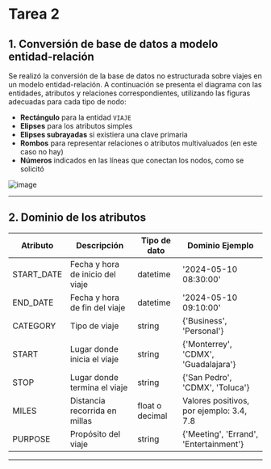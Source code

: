 # Tarea 2

## 1. Conversión de base de datos a modelo entidad-relación

Se realizó la conversión de la base de datos no estructurada sobre viajes en un modelo entidad-relación. A continuación se presenta el diagrama con las entidades, atributos y relaciones correspondientes, utilizando las figuras adecuadas para cada tipo de nodo:

- **Rectángulo** para la entidad `VIAJE`
- **Elipses** para los atributos simples
- **Elipses subrayadas** si existiera una clave primaria
- **Rombos** para representar relaciones o atributos multivaluados (en este caso no hay)
- **Números** indicados en las líneas que conectan los nodos, como se solicitó

![image](https://github.com/user-attachments/assets/4a5ac5ba-5bae-4b4f-aaa2-8f32c5f03491)

---

## 2. Dominio de los atributos

| Atributo     | Descripción                           | Tipo de dato         | Dominio Ejemplo                           |
|--------------|---------------------------------------|-----------------------|-------------------------------------------|
| START_DATE   | Fecha y hora de inicio del viaje      | datetime              | '2024-05-10 08:30:00'                     |
| END_DATE     | Fecha y hora de fin del viaje         | datetime              | '2024-05-10 09:10:00'                     |
| CATEGORY     | Tipo de viaje                         | string                | {'Business', 'Personal'}                  |
| START        | Lugar donde inicia el viaje           | string                | {'Monterrey', 'CDMX', 'Guadalajara'}     |
| STOP         | Lugar donde termina el viaje          | string                | {'San Pedro', 'CDMX', 'Toluca'}          |
| MILES        | Distancia recorrida en millas         | float o decimal       | Valores positivos, por ejemplo: 3.4, 7.8  |
| PURPOSE      | Propósito del viaje                   | string                | {'Meeting', 'Errand', 'Entertainment'}   |

---

